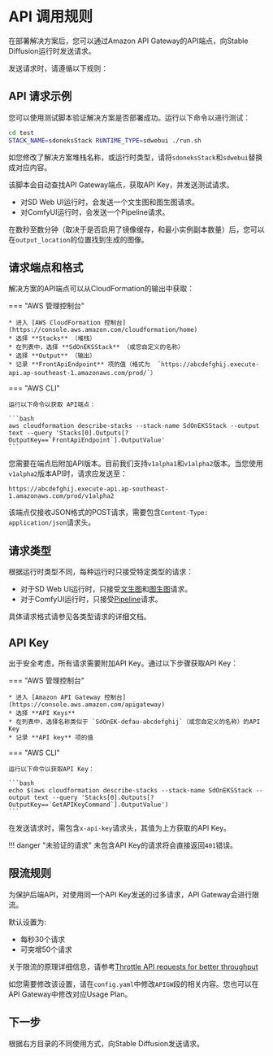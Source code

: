 # API 调用规则

在部署解决方案后，您可以通过Amazon API Gateway的API端点，向Stable Diffusion运行时发送请求。

发送请求时，请遵循以下规则：

## API 请求示例

您可以使用测试脚本验证解决方案是否部署成功。运行以下命令以进行测试：

```bash
cd test
STACK_NAME=sdoneksStack RUNTIME_TYPE=sdwebui ./run.sh
```

如您修改了解决方案堆栈名称，或运行时类型，请将`sdoneksStack`和`sdwebui`替换成对应内容。

该脚本会自动查找API Gateway端点，获取API Key，并发送测试请求。

* 对SD Web UI运行时，会发送一个文生图和图生图请求。
* 对ComfyUI运行时，会发送一个Pipeline请求。

在数秒至数分钟（取决于是否启用了镜像缓存，和最小实例副本数量）后，您可以在`output_location`的位置找到生成的图像。

## 请求端点和格式

解决方案的API端点可以从CloudFormation的输出中获取：

=== "AWS 管理控制台"

    * 进入 [AWS CloudFormation 控制台](https://console.aws.amazon.com/cloudformation/home)
    * 选择 **Stacks** （堆栈）
    * 在列表中，选择 **SdOnEKSStack** （或您自定义的名称）
    * 选择 **Output** （输出）
    * 记录 **FrontApiEndpoint** 项的值（格式为  `https://abcdefghij.execute-api.ap-southeast-1.amazonaws.com/prod/`）

=== "AWS CLI"

    运行以下命令以获取 API端点：

    ```bash
    aws cloudformation describe-stacks --stack-name SdOnEKSStack --output text --query 'Stacks[0].Outputs[?OutputKey==`FrontApiEndpoint`].OutputValue'
    ```

您需要在端点后附加API版本。目前我们支持`v1alpha1`和`v1alpha2`版本。当您使用`v1alpha2`版本API时，请求应发送至：

```
https://abcdefghij.execute-api.ap-southeast-1.amazonaws.com/prod/v1alpha2
```

该端点仅接收JSON格式的POST请求，需要包含`Content-Type: application/json`请求头。


## 请求类型

根据运行时类型不同，每种运行时只接受特定类型的请求：

* 对于SD Web UI运行时，只接受[文生图](./text-to-image.md)和[图生图](./image-to-image.md)请求。
* 对于ComfyUI运行时，只接受[Pipeline](./pipeline.md)请求。

具体请求格式请参见各类型请求的详细文档。

## API Key

出于安全考虑，所有请求需要附加API Key。通过以下步骤获取API Key：

=== "AWS 管理控制台"

    * 进入 [Amazon API Gateway 控制台](https://console.aws.amazon.com/apigateway)
    * 选择 **API Keys**
    * 在列表中，选择名称类似于 `SdOnEK-defau-abcdefghij`（或您自定义的名称）的API Key
    * 记录 **API key** 项的值

=== "AWS CLI"

    运行以下命令以获取API Key：

    ```bash
    echo $(aws cloudformation describe-stacks --stack-name SdOnEKSStack --output text --query 'Stacks[0].Outputs[?OutputKey==`GetAPIKeyCommand`].OutputValue')
    ```

在发送请求时，需包含`x-api-key`请求头，其值为上方获取的API Key。

!!! danger "未验证的请求"
    未包含API Key的请求将会直接返回`401`错误。

## 限流规则

为保护后端API，对使用同一个API Key发送的过多请求，API Gateway会进行限流。

默认设置为:

* 每秒30个请求
* 可突增50个请求

关于限流的原理详细信息，请参考[Throttle API requests for better throughput](https://docs.aws.amazon.com/apigateway/latest/developerguide/api-gateway-request-throttling.html)

如您需要修改该设置，请在`config.yaml`中修改`APIGW`段的相关内容。您也可以在API Gateway中修改对应Usage Plan。

## 下一步

根据右方目录的不同使用方式，向Stable Diffusion发送请求。